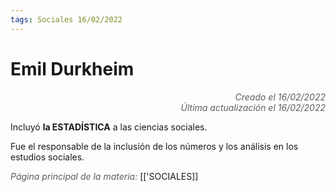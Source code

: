 ```yaml
---
tags: Sociales 16/02/2022
---
```


# Emil Durkheim
<div style="text-align: right; opacity: 0.7; font-style: italic;">Creado el 16/02/2022</div>
<div style="text-align: right; opacity: 0.7; font-style: italic;">Última actualización el 16/02/2022</div>

Incluyó **la ESTADÍSTICA** a las ciencias sociales.

Fue el responsable de la inclusión de los números y los análisis en los estudios sociales.


<span style="opacity: 0.7; font-style: italic;">Página principal de la materia:</span> [['SOCIALES]]